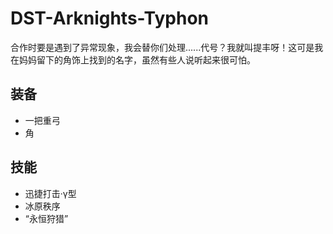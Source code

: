 # DST-Arknights-Typhon


合作时要是遇到了异常现象，我会替你们处理......代号？我就叫提丰呀！这可是我在妈妈留下的角饰上找到的名字，虽然有些人说听起来很可怕。

## 装备

* 一把重弓
* 角

## 技能

* 迅捷打击·γ型
* 冰原秩序
* “永恒狩猎”